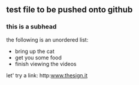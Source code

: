 ## test file to be pushed onto github

### this is a subhead

the following is an unordered list:

* bring up the cat
* get you some food
* finish viewing the videos

let' try a link:
http:www.thesign.it